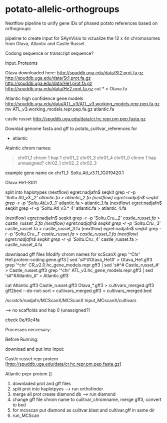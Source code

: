 # potato-allelic-orthogroups
Nextflow pipeline to unify gene IDs of phased potato references based on orthogroups 

pipeline to create input for SAynVisio to vizualize the 12 x 4n chromosomes from Otava, Atlantic and Castle Russet

Codong sequence or transcript sequence?


Input_Proteoms

Otava downloaded here:
http://spuddb.uga.edu/data/St2.prot.fa.gz
http://spuddb.uga.edu/data/St1.prot.fa.gz
http://spuddb.uga.edu/data/He1.prot.fa.gz
http://spuddb.uga.edu/data/He2.prot.fa.gz
cat * > Otava.fa


Atlantic
high confidence gene models
http://spuddb.uga.edu/data/ATL_v3/ATL_v3.working_models.repr.pep.fa.gz
 mv ATL_v3.working_models.repr.pep.fa.gz atlantic.fa


castle russet
http://spuddb.uga.edu/data/cr.hc.repr.pm.pep.fasta.gz



Downlad genome fasta and gff to potato_culitvar_references for 
- atlantic


Atalntic chrom names:

>chr01_1 chrom 1 hap 1
>chr01_2
>chr01_3
>chr01_4 
>chr01_0 chrom 1 hap unnasigned?
>chr02_1
>chr02_2
>chr02_3

example gene name on chr11_1: Soltu.Atl_v3.11_1G019420.1

Otava
He1-St01

split into haplotypes
(nextflow) egret:nadjafn$ seqkit grep -r -p 'Soltu.Atl_v3.*_2' atlantic.fa > atlantic_2.fa
(nextflow) egret:nadjafn$ seqkit grep -r -p 'Soltu.Atl_v3.*_1' atlantic.fa > atlantic_1.fa
(nextflow) egret:nadjafn$ seqkit grep -r -p 'Soltu.Atl_v3.*_4' atlantic.fa > atlantic_4.fa

(nextflow) egret:nadjafn$ seqkit grep -r -p 'Soltu.Cru.*_2' castle_russet.fa > castle_russet_2.fa
(nextflow) egret:nadjafn$ seqkit grep -r -p 'Soltu.Cru.*_3' castle_russet.fa > castle_russet_3.fa
(nextflow) egret:nadjafn$ seqkit grep -r -p 'Soltu.Cru.*_1' castle_russet.fa > castle_russet_1.fa
(nextflow) egret:nadjafn$ seqkit grep -r -p 'Soltu.Cru.*_4' castle_russet.fa > castle_russet_4.fa


downlaoad gff files
Modify chrom names for scScanX
grep '^Chr' He1.protein-coding.gene.gff3 | sed 's#^#Otava_He1#' > Otava_He1.gff3 
grep '^chr' CR_v2.0.hc_gene_models.repr.gff3 |  sed 's#^# Castle_russet_#' > Castle_russet.gff3
grep '^chr' ATL_v3.hc_gene_models.repr.gff3 |  sed 's#^#Atlantic_#' > Atlantic.gff3 

cat Atlantic.gff3 Castle_russet.gff3 Otava_*.gff3 > cultivars_merged.gff3
gff2bed --do-not-sort  < cultivars_merged.gff3 > cultivars_merged.bed

/scratch/nadjafn/MCScanX/MCScanX Input_MCscanX/cultivars

--> no scaffolds and hap 0 (unassigned?)


check 0e/f0c4fa

Processes neccesary:


Before Running: 


download and put into Input:

Castle russet repr protem [http://spuddb.uga.edu/data/cr.hc.repr.pm.pep.fasta.gz]

Atlantic pepr protem []



1) downladed prot and gff files
3) split prot into haplotpyes --> run orthofinder
2) merge all prot create diamond db --> run diamond
3) change gff file chrom name to culitvar_chromname, merge gff3, convert to bed
4) for mcxscan put diamond as culitvar.blast and cultivar.gff in same dir
5) run_MCScan

